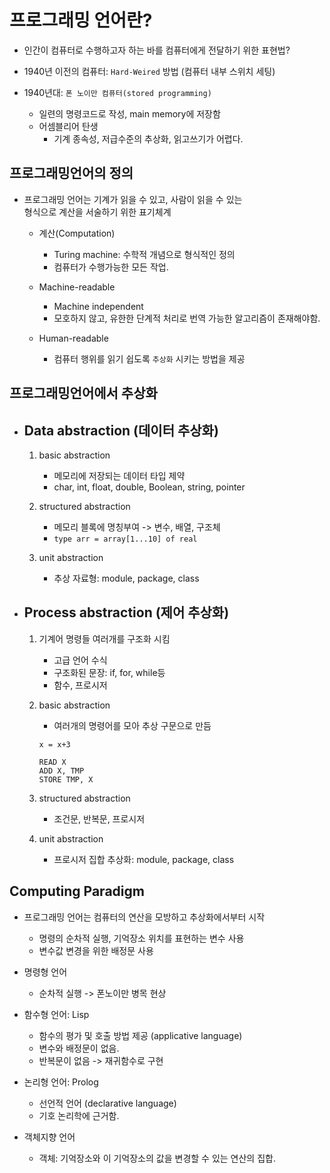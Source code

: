 # 프로그래밍 언어란?

- 인간이 컴퓨터로 수행하고자 하는 바를 컴퓨터에게 전달하기 위한 표현법?

- 1940년 이전의 컴퓨터: `Hard-Weired` 방법 (컴퓨터 내부 스위치 세팅)

- 1940년대: `폰 노이만 컴퓨터(stored programming)`
  - 일련의 명령코드로 작성, main memory에 저장함
  - 어셈블리어 탄생
    - 기계 종속성, 저급수준의 추상화, 읽고쓰기가 어렵다.

## 프로그래밍언어의 정의

- 프로그래밍 언어는 기계가 읽을 수 있고, 사람이 읽을 수 있는  
  형식으로 계산을 서술하기 위한 표기체계

  - 계산(Computation)

    - Turing machine: 수학적 개념으로 형식적인 정의
    - 컴퓨터가 수행가능한 모든 작업.

  - Machine-readable

    - Machine independent
    - 모호하지 않고, 유한한 단계적 처리로 번역 가능한 알고리즘이 존재해야함.

  - Human-readable
    - 컴퓨터 행위를 읽기 쉽도록 `추상화` 시키는 방법을 제공

## 프로그래밍언어에서 추상화

- ## Data abstraction (데이터 추상화)

  1. basic abstraction

     - 메모리에 저장되는 데이터 타입 제약
     - char, int, float, double, Boolean, string, pointer

  2. structured abstraction

     - 메모리 블록에 명칭부여 -> 변수, 배열, 구조체
     - `type arr = array[1...10] of real`

  3. unit abstraction

     - 추상 자료형: module, package, class

- ## Process abstraction (제어 추상화)

  1. 기계어 명령들 여러개를 구조화 시킴

     - 고급 언어 수식
     - 구조화된 문장: if, for, while등
     - 함수, 프로시저

  2. basic abstraction

     - 여러개의 명령어를 모아 추상 구문으로 만듬

     ```
     x = x+3

     READ X
     ADD X, TMP
     STORE TMP, X
     ```

  3. structured abstraction

     - 조건문, 반복문, 프로시저

  4. unit abstraction
     - 프로시저 집합 추상화: module, package, class

## Computing Paradigm

- 프로그래밍 언어는 컴퓨터의 연산을 모방하고 추상화에서부터 시작

  - 명령의 순차적 실행, 기억장소 위치를 표현하는 변수 사용
  - 변수값 변경을 위한 배정문 사용

- 명령형 언어

  - 순차적 실행 -> 폰노이만 병목 현상

- 함수형 언어: Lisp

  - 함수의 평가 및 호출 방법 제공 (applicative language)
  - 변수와 배정문이 없음.
  - 반복문이 없음 -> 재귀함수로 구현

- 논리형 언어: Prolog

  - 선언적 언어 (declarative language)
  - 기호 논리학에 근거함.

- 객체지향 언어
  - 객체: 기억장소와 이 기억장소의 값을 변경할 수 있는 연산의 집합.
